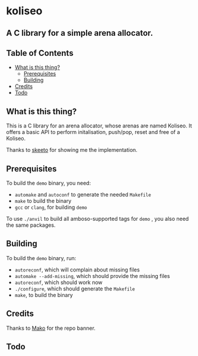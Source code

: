 # koliseo

## A C library for a simple arena allocator.

## Table of Contents

+ [What is this thing?](#witt)
  + [Prerequisites](#prerequisites)
  + [Building](#building)
+ [Credits](#credits)
+ [Todo](#todo)

## What is this thing? <a name = "witt"></a>

  This is a C library for an arena allocator, whose arenas are named Koliseo.
  It offers a basic API to perform initalisation, push/pop, reset and free of a Koliseo.

  Thanks to [skeeto](https://www.reddit.com/user/skeeto/) for showing me the implementation.

## Prerequisites <a name = "prerequisites"></a>

  To build the `demo` binary, you need:
  * `automake` and `autoconf` to generate the needed `Makefile`
  * `make` to build the binary
  * `gcc` or `clang`, for building `demo`

  To use `./anvil` to build all amboso-supported tags for `demo` , you also need the same packages.

## Building <a name = "building"></a>

  To build the `demo` binary, run:
  * `autoreconf`, which will complain about missing files
  * `automake --add-missing`, which should provide the missing files
  * `autoreconf`, which should work now
  * `./configure`, which should generate the `Makefile`
  * `make`, to build the binary

## Credits <a name = "credits"></a>

  Thanks to [Mako](https://www.instagram.com/mako_x_tattoo/) for the repo banner.

## Todo <a name = "todo"></a>
